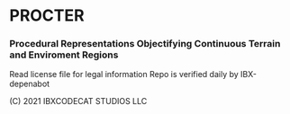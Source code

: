 # PROCTER
### Procedural Representations Objectifying Continuous Terrain and Enviroment Regions

Read license file for legal information
Repo is verified daily by IBX-depenabot

(C) 2021 IBXCODECAT STUDIOS LLC
